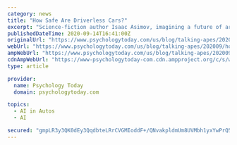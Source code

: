 ```yaml
---
category: news
title: "How Safe Are Driverless Cars?"
excerpt: "Science-fiction author Isaac Asimov, imagining a future of artificial intelligence ... on trying to figure out how we can program our driverless cars to make the right moral decisions in these ..."
publishedDateTime: 2020-09-14T16:41:00Z
originalUrl: "https://www.psychologytoday.com/us/blog/talking-apes/202009/how-safe-are-driverless-cars"
webUrl: "https://www.psychologytoday.com/us/blog/talking-apes/202009/how-safe-are-driverless-cars"
ampWebUrl: "https://www.psychologytoday.com/us/blog/talking-apes/202009/how-safe-are-driverless-cars?amp"
cdnAmpWebUrl: "https://www-psychologytoday-com.cdn.ampproject.org/c/s/www.psychologytoday.com/us/blog/talking-apes/202009/how-safe-are-driverless-cars?amp"
type: article

provider:
  name: Psychology Today
  domain: psychologytoday.com

topics:
  - AI in Autos
  - AI

secured: "gmpLR3y3QK0dEy3QqdbteLRrCVGMIoddF+/QNvakpldmUm8UVMbh1yxYwPrQ5bSEvPb8hLUan46QY2fyd8jLEfCa4m7AcqntnH08c6a5Ho/uZjO/o/N7wfvCGMNghibpbOt06YHWGca+BtkcxWwa1lnipkTsmuVKp601ZywNKzOp20s+yqFoIW1FFnnYyPvWUVKC0CTmdW7K0jX01D8WL48sgCv4kCUtfn1AaseQHosEXtV57JzgOqrw8vuThes8YdF3T0yqiXvIM7hYNWFFsr//bX8T+gLBOiV7BAdu3SW6MaNLYoziA+jfW3MSamgE1t/PCt7Kdl3KmToESP3DZjut7uupOyTDAP0U7UX4FAE=;HCMBjMQXdfu3hHD6Te1oTA=="
---
```


